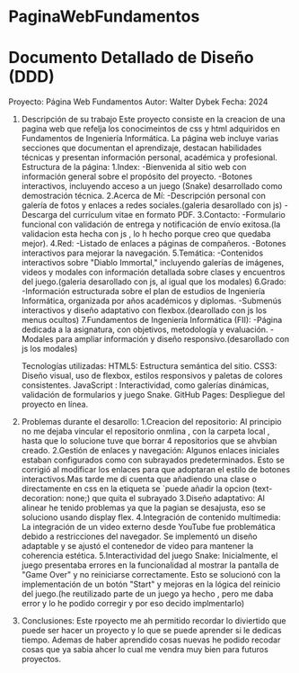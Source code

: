 # PaginaWebFundamentos
# Documento Detallado de Diseño (DDD)
Proyecto: Página Web Fundamentos
Autor: Walter Dybek
Fecha: 2024
1. Descripción de su trabajo
    Este proyecto consiste en la creacion de una pagina web que refelja los conocimeintos de css y html adquiridos en Fundamentos de Ingeniería Informática. La página web incluye varias secciones que documentan el aprendizaje, destacan habilidades técnicas y presentan información personal, académica y profesional.
    Estructura de la página:
        1.Index:
            -Bienvenida al sitio web con información general sobre el propósito del proyecto.
            -Botones interactivos, incluyendo acceso a un juego (Snake) desarrollado como demostración técnica.
        2.Acerca de Mí:
            -Descripción personal con galería de fotos y enlaces a redes sociales.(galeria desarollado con js)
            -Descarga del currículum vitae en formato PDF.
        3.Contacto:
            -Formulario funcional con validación de entrega y notificación de envío exitosa.(la validacion esta hecha con js , lo h hecho porque creo que quedaba mejor).
        4.Red:
            -Listado de enlaces a páginas de compañeros.
            -Botones interactivos para mejorar la navegación.
        5.Temática:
            -Contenidos interactivos sobre "Diablo Immortal," incluyendo galerías de imágenes, videos y modales con información detallada sobre clases y encuentros del juego.(galeria desarollado con js, al igual que los modales)
        6.Grado:
            -Información estructurada sobre el plan de estudios de Ingeniería Informática, organizada por años académicos y diplomas.
            -Submenús interactivos y diseño adaptativo con flexbox.(dearollado con js los menus ocultos)
        7.Fundamentos de Ingeniería Informática (FII):
            -Página dedicada a la asignatura, con objetivos, metodología y evaluación.
            -Modales para ampliar información y diseño responsivo.(desarollado con js los modales)

    Tecnologías utilizadas:
        HTML5: Estructura semántica del sitio.
        CSS3: Diseño visual, uso de flexbox, estilos responsivos y paletas de colores consistentes.
        JavaScript : Interactividad, como galerías dinámicas, validación de formularios y juego Snake.
        GitHub Pages: Despliegue del proyecto en línea.
2. Problemas durante el desarollo:
    1.Creacion del repositorio:
        Al principio no me dejaba vincular el repositorio onmlina , con la carpeta local , hasta que lo solucione tuve que borrar 4 repositorios que se ahvbian creado.
    2.Gestión de enlaces y navegación:
        Algunos enlaces iniciales estaban configurados como <a> con subrayados predeterminados. Esto se corrigió al modificar los enlaces para que adoptaran el estilo de botones interactivos.Mas tarde me di cuenta que añadiendo una clase o directamente en css en la etiqueta <a> se `puede añadir la opcion (text-decoration: none;) que quita el subrayado
    3.Diseño adaptativo:
        Al alinear he tenido problemas ya que la pagian se desajusta, eso se soluciono usando display flex.
    4.Integración de contenido multimedia:
        La integración de un video externo desde YouTube fue problemática debido a restricciones del navegador. Se implementó un diseño adaptable y se ajustó el contenedor de video para mantener la coherencia estética.
    5.Interactividad del juego Snake:
      Inicialmente, el juego presentaba errores en la funcionalidad al mostrar la pantalla de "Game Over" y no reiniciarse correctamente. Esto se solucionó con la implementación de un botón "Start" y mejoras en la lógica del reinicio del juego.(he reutilizado parte de un juego ya hecho , pero me daba error y lo he podido corregir y por eso decido implmentarlo)  

3.  Conclusiones:
    Este rpoyecto me ah permitido recordar lo diviertido que puede ser hacer un proyecto y lo que se puede aprender si le dedicas tiempo. Ademas de haber aprendido cosas nuevas he podido recodar cosas que ya sabia ahcer lo cual me vendra muy bien para futuros proyectos.